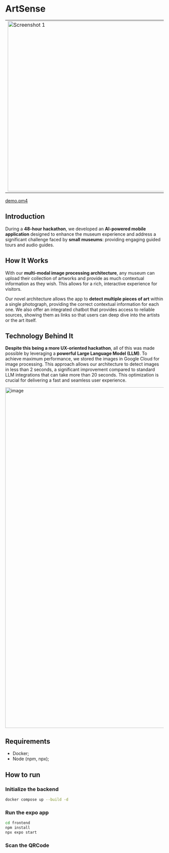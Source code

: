 # ArtSense

<table>
  <tr>
    <td>
      <img src="https://github.com/user-attachments/assets/37ab154e-cfd5-4108-a492-61ceda6239da" alt="Screenshot 1" width="960" height="540">
    </td>
    <td>
      <img src="https://github.com/user-attachments/assets/6bc21f0b-0aa7-44ad-9d25-87220c7def0d" alt="Screenshot 2" width="960" height="540">
    </td>
  </tr>
</table>

[demo.pm4](https://github.com/user-attachments/assets/b8c55704-76f6-459a-9291-0051a08d1c20)


## Introduction 

During a **48-hour hackathon**, we developed an **AI-powered mobile application** designed to enhance the museum experience and address a significant challenge faced by **small museums**: providing engaging guided tours and audio guides.

## How It Works

With our **multi-modal image processing architecture**, any museum can upload their collection of artworks and provide as much contextual information as they wish. This allows for a rich, interactive experience for visitors.

Our novel architecture allows the app to **detect multiple pieces of art** within a single photograph, providing the correct contextual information for each one. We also offer an integrated chatbot that provides access to reliable sources, showing them as links so that users can deep dive into the artists or the art itself.

## Technology Behind It

**Despite this being a more UX-oriented hackathon**, all of this was made possible by leveraging a **powerful Large Language Model (LLM)**. To achieve maximum performance, we stored the images in Google Cloud for image processing. This approach allows our architecture to detect images in less than 2 seconds, a significant improvement compared to standard LLM integrations that can take more than 20 seconds. This optimization is crucial for delivering a fast and seamless user experience.





<img width="1922" height="1080" alt="image" src="https://github.com/user-attachments/assets/a36cca26-0b6c-4d70-99ce-d4f2a524a098" />


## Requirements
- Docker;
- Node (npm, npx);

## How to run

### Initialize the backend
```bash
docker compose up --build -d
```

### Run the expo app
```bash
cd frontend
npm install
npx expo start
```

### Scan the QRCode

